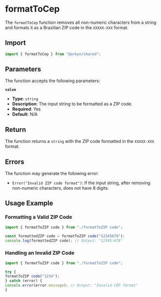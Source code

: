 # formatToCep

The `formatToCep` function removes all non-numeric characters from a string and formats it as a Brazilian ZIP code in the `XXXXX-XXX` format.

## Import

```ts
import { formatToCep } from "@arkyn/shared";
```

## Parameters

The function accepts the following parameters:

**`value`**

- **Type**: `string`
- **Description**: The input string to be formatted as a ZIP code.
- **Required**: Yes
- **Default**: N/A

## Return

The function returns a `string` with the ZIP code formatted in the `XXXXX-XXX` format.

## Errors

The function may generate the following error:

- `Error("Invalid ZIP code format")`: If the input string, after removing non-numeric characters, does not have 8 digits.

## Usage Example

### Formatting a Valid ZIP Code

```javascript
import { formatToZIP code } from "./formatToZIP code";

const formattedZIP code = formatToZIP code("12345678");
console.log(formattedZIP code); // Output: "12345-678"
```

### Handling an Invalid ZIP Code

```javascript
import { formatToZIP code } from "./formatToZIP code";

try {
formatToZIP code("1234");
} catch (error) {
console.error(error.message); // Output: "Invalid CEP format"
}
```
